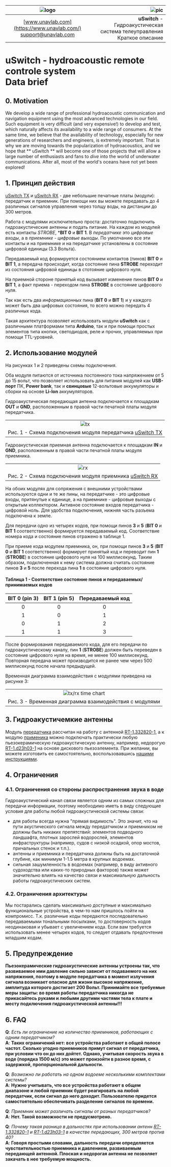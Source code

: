 
| ![logo](https://ucnl.github.io/documentation/sm_logo.png) | ![pic](uSwitch_TX.png) |
| :---: | ---: |
| [www.unavlab.com](https://www.unavlab.com/) <br/> [support@unavlab.com](mailto:support@unavlab.com) | **uSwitch** - Гидроакустическая система телеуправления <br/> Краткое описание |

# **uSwitch** - hydroacoustic remote controle system <br/> Data brief

<div style="page-break-after: always;"></div>

## 0. Motivation
We develop a wide range of professional hydroacoustic communication and navigation equipment using the most advanced technologies in our field. Such equipment is very difficult (and very expensive!) to develop and test, which naturally affects its availability to a wide range of consumers.
At the same time, we believe that the availability of technology, especially for new generations of researchers and engineers, is extremely important. That is why we are moving towards the popularization of hydroacoustics, and we hope that ** uSwitch ** will become one of those projects that will allow a large number of enthusiasts and fans to _dive_ into the world of underwater communications. After all, most of the world's oceans have not yet been explored!

## 1. Принцип действия
[uSwitch TX](uSwitch_TX_Specification_ru) и [uSwitch RX](uSwitch_RX_Specification_ru) - две небольшие печатные платы (модули): передатчик и приемник. При помощи них вы можете передавать до 4 различных сигналов управления через толщу воды, на дистанции до 300 метров.

Работа с модулями исключительно проста: достаточно подключить гидроакустические антенны и подать питание.
На каждом из модулей есть контакты *STROBE*, ***BIT 0** и **BIT 1**. В _передатчике_ это _цифровые входы_, а в _приемнике_ - _цифровые выходы_.
По умолчанию все эти контакты и на приемнике и на передатчике установлены в состояние цифровой единицы (3.3 Вольта). 

Передаваемый код формируется состоянием контактов (пинов) **BIT 0** и **BIT 1**, а передача происходит, когда состояние пина **STROBE** переходит из состояния цифровой единицы в стотояние цифрового нуля.

На приемной стороне принятый код вызывает изменение пинов **BIT 0** и **BIT 1**, а факт приема - переходом пина **STROBE** в состояние цифрового нуля.

Так как есть два _информационных_ пина (**BIT 0** и **BIT 1**) и у каждого может быть два цифровых состояния, то всего можно передать 4 различных кода.

Такая архитектура позволяет использовать модули **uSwitch** как с различными платформами типа **Arduino**, так и при помощи простых элементов типа кнопки, светодиодов, реле и прочих, управляемых при помощи TTL-уровней.

## 2. Использование модулей

На рисунках 1 и 2 приведены схемы подключения.

Оба модуля питаются от источника постоянного тока напряжением от 5 до 15 вольт, что позволяет использовать для питания модулей как **USB-порт** ПК, **Power bank**, так и **свинцовые** 12-вольтовые аккумуляторы и сборки на основе **Li-Ion** аккумуляторов.

Гидроакустическая передающая антенна подключается к площадкам **OUT** и **GND**, расположенным в правой части печатной платы модуля передатчика.

| |
| :---: |
| ![tx](uSwitch_TX_connection.png) |
| Рис. 1 - Схема подключения модуля передатчика [uSwitch TX](uSwitch_TX_Specification_ru) |

Гидроакустическая приемная антенна подключается к площадкам **IN** и **GND**, расположенным в правой части печатной платы модуля приемника.

| |
| :---: |
| ![rx](uSwitch_RX_connection.png) |
| Рис. 2 - Схема подключения модуля приемника [uSwitch RX](uSwitch_RX_Specification_ru) |

На обоих модулях для сопряжения с внешними устройствами используются одни и те же пины, на передатчике - это цифровые входы, притянутые к единице, а на приемнике - цифровые выходы с открытым коллектором.
Активное состояние входов передатчика - цифровой ноль.
Для удобства подключения, нижняя часть разъема подключена к земле. 

Для передачи одно из четырех кодов, при помощи пинов **3** и **5** (**BIT 0** и **BIT 1** соответственно) формируется передаваемый код. Соответствие номера кода и состояние пинов отражено в таблице 1.

При приеме кода модулем приемника, он, при помощи пинов **3** и **5** (**BIT 0** и **BIT 1** соответственно) формирует принятый код и переводит пин **1** (**STROBE**) в состояние цифрового нуля на 100 миллисекунд. Таким образом, подключенная к нему система должна считать состояние пинов **3** и **5** после перехода пина **1** в состояние цифрового нуля.

#### Таблица 1 - Соответствие состояние пинов и передаваемых/принимаемых кодов

| **BIT 0** (pin 3) | **BIT 1** (pin 5) | Передаваемый код |
| :---: | :---: | :---: |
| 0 | 0 | 0 |
| 1 | 0 | 1 |
| 0 | 1 | 2 |
| 1 | 1 | 3 |

После формирования передаваемого кода, для его передачи по гидроакустическому каналу, пин **1** (**STROBE**) должен быть переведен в состояние цифрового нуля на время, не менее 100 миллисекунд. Повторная передача может производится не ранее чем через 500 миллисекунд после начала предыдущей.

Временная диаграмма взаимодействия с модулями приведена на рисунке 3:

| |
| :---: |
| ![tx/rx time chart](uSwitch_txrx_diagram.png) |
| Рис. 3 - Временная диаграмма взаимодействия с модулями |

## 3. Гидроакустичемкие антенны
Модуль [передатчика](uSwitch_TX_Specification_ru) рассчитан на работу с антенной [RT-1.332820-1](https://docs.unavlab.com/documentation/RU/Transducers/RT_1_332820_1_Specification_ru.html), а к модулю [применика](uSwitch_RX_Specification_ru) можно подключать практически любую пьезокерамическую гидроакустическую антенну, например, недорогую [RT-1.d23h03-1](/products/Transducers/RT_1_d23h03_1_ru) на основе дискового пьезоэлемента.
При желании, вы можете изготовить ее самостоятельно, воспользовавшись [нашими инструкциями](/projects/disk_hydrophone/README_RU.html).

## 4. Ограничения
### 4.1. Ограничения со стороны распространения звука в воде
Гидроакустический канал связи является одним из самых сложных для передачи информации, поэтому необходимо иметь в виду следующие условия для работы любой гидроакустической системы связи:
- для работы всегда нужна "прямая видимость". Это значит, что на пути акустического сигнала между передатчиком и приемником не должны быть никаких препятствий: элементов подводного ландшафта, плотных зарослей водорослей, элементов инфраструктуры (например, судов с низкой осадкой, опор мостов, причальных стенок и т.п.). 
- антенны и приемника и передатчика должны быть на достаточной глубине, как минимум 1-1.5 метра в крупных водоемах.
- сильная зашумленность в водоемах (например, в виду активного судоходства или каких-то природных факторов) также может значительно влиять на качество связи и максимальную дальность работы гидроакустических систем.

### 4.2. Ограничения архитектуры
Мы постарались сделать максимально доступные и максимально функциональные устройства, в чем-то нам пришлось пойти на компромисс. Т.к. различные коды передаются последовательно передаваемыми тональными посылками, то достоверность кодов неодинаковая и убывает с увеличением кода. Если вам требуется использовать менее четырех кодов, то следует отдавать предпочтение младшим кодам.

## 5. Предупреждение
**Пьезокерамические гидроакустические антенны устроены так, что развиваемое ими давление сильно зависит от подаваемого на них напряжения, поэтому в модуле передатчика в момент излучения сигнала возникает опасное для жизни высокое напряжение, амплитуда которого достигает 200 Вольт. Принимайте все требуемые меры защиты: во время работы передатчика никогда не прикасайтесь руками и любыми другими частями тела к плате и месту подключения гидроакустической антенны!!!**


## 6. FAQ
**Q**: *Есть ли ограничение на количество приемников, работающих с одним передатчиком?*  
**А**: **Таких ограничений нет: все устройства работают в общей полосе частот. Сколько угодно приемников примут сигнал от передатчика, при условии что он до них дойтет. Однако, учитывая скорость звука в воде (порядка 1500 м/с) это может произойти в разное время, с задержкой, пропорциональной дальности.**  

**Q**: *Возможно ли работать на одном водоеме несколькими комплектами системы?*  
**A**: **Нужно учитывать, что все устройства работают в общем диапазоне и любой приемник будет реагировать на любой передатчик, если сигнал до него доходит. Пользователю придется самостоятельно обеспечивать разделение сигналов по времени.**  

**Q**: *Приемник может различать сигналы от разных передатчиков?*  
**A**: **Нет. Такой возможности не предусмотрено.**  

**Q**: *Почему такая разница в дальностях при использовании антенн [RT-1.332820-1](https://docs.unavlab.com/documentation/RU/Transducers/RT_1_332820_1_Specification_ru.html) и [RT-1.d23h03-1](/products/Transducers/RT_1_d23h03_1_ru) в качестве передающих, 300 метров против 40?*  
**A**: **Говоря простыми словами, дальность передачи определяется чувствительностью приемника и давлением, развиваемым передающей антенной. Плоская и недорогая антенна не позволяет закачать в нее требуемую мощность.**
